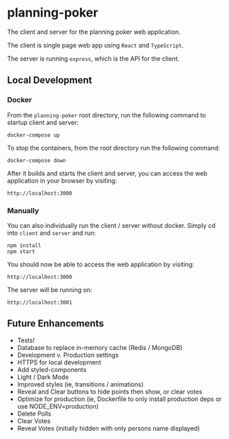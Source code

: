 # planning-poker
The client and server for the planning poker web application.

The client is single page web app using `React` and `TypeScript`.

The server is running `express`, which is the API for the client.

## Local Development

### Docker

From the `planning-poker` root directory, run the following command to startup client and server:
```
docker-compose up
```

To stop the containers, from the root directory run the following command:
```
docker-compose down
```

After it builds and starts the client and server, you can access the web application in your browser by visiting:
```
http://localhost:3000
```

### Manually

You can also individually run the client / server without docker. Simply cd into `client` and `server` and run:
```
npm install
npm start
```

You should now be able to access the web application by visiting:
```
http://localhost:3000
```

The server will be running on:
```
http://localhost:3001
```


## Future Enhancements
- Tests!
- Database to replace in-memory cache (Redis / MongoDB)
- Development v. Production settings
- HTTPS for local development
- Add styled-components
- Light / Dark Mode
- Improved styles (ie, transitions / animations)
- Reveal and Clear buttons to hide points then show, or clear votes
- Optimize for production (ie, Dockerfile to only install production deps or use NODE_ENV=production)
- Delete Polls
- Clear Votes
- Reveal Votes (initially hidden with only persons name displayed)

